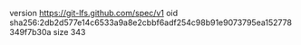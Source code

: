 version https://git-lfs.github.com/spec/v1
oid sha256:2db2d577e14c6533a9a8e2cbbf6adf254c98b91e9073795ea152778349f7b30a
size 343
